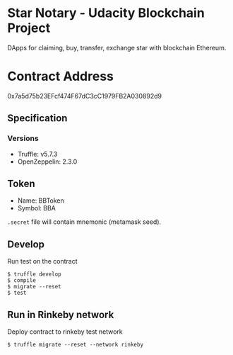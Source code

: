 # Star Notary - Udacity Blockchain Project
DApps for claiming, buy, transfer, exchange star with blockchain Ethereum.

# Contract Address
0x7a5d75b23EFcf474F67dC3cC1979FB2A030892d9

## Specification
### Versions
- Truffle: v5.7.3
- OpenZeppelin: 2.3.0

## Token
- Name: BBToken
- Symbol: BBA

`.secret` file will contain mnemonic (metamask seed).

## Develop
Run test on the contract

```
$ truffle develop
$ compile
$ migrate --reset
$ test
```

## Run in Rinkeby network
Deploy contract to rinkeby test network
```
$ truffle migrate --reset --network rinkeby
```
